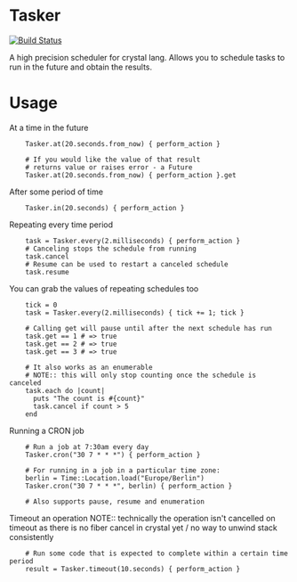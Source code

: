 # Tasker

[![Build Status](https://github.com/spider-gazelle/tasker/actions/workflows/CI.yml/badge.svg?branch=master)](https://github.com/spider-gazelle/tasker/actions/workflows/CI.yml)


A high precision scheduler for crystal lang.
Allows you to schedule tasks to run in the future and obtain the results.


Usage
=====

At a time in the future

```crystal
    Tasker.at(20.seconds.from_now) { perform_action }

    # If you would like the value of that result
    # returns value or raises error - a Future
    Tasker.at(20.seconds.from_now) { perform_action }.get
```

After some period of time

```crystal
    Tasker.in(20.seconds) { perform_action }
```

Repeating every time period

```crystal
    task = Tasker.every(2.milliseconds) { perform_action }
    # Canceling stops the schedule from running
    task.cancel
    # Resume can be used to restart a canceled schedule
    task.resume
```

You can grab the values of repeating schedules too

```crystal
    tick = 0
    task = Tasker.every(2.milliseconds) { tick += 1; tick }

    # Calling get will pause until after the next schedule has run
    task.get == 1 # => true
    task.get == 2 # => true
    task.get == 3 # => true

    # It also works as an enumerable
    # NOTE:: this will only stop counting once the schedule is canceled
    task.each do |count|
      puts "The count is #{count}"
      task.cancel if count > 5
    end
```

Running a CRON job

```crystal
    # Run a job at 7:30am every day
    Tasker.cron("30 7 * * *") { perform_action }

    # For running in a job in a particular time zone:
    berlin = Time::Location.load("Europe/Berlin")
    Tasker.cron("30 7 * * *", berlin) { perform_action }

    # Also supports pause, resume and enumeration
```

Timeout an operation
NOTE:: technically the operation isn't cancelled on timeout as there is no fiber cancel in crystal yet / no way to unwind stack consistently

```crystal
    # Run some code that is expected to complete within a certain time period
    result = Tasker.timeout(10.seconds) { perform_action }
```
